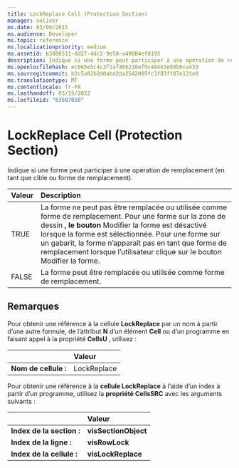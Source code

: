 ```yaml
---
title: LockReplace Cell (Protection Section)
manager: soliver
ms.date: 03/09/2015
ms.audience: Developer
ms.topic: reference
ms.localizationpriority: medium
ms.assetid: b3880511-dd27-4dc2-9e50-a49084ef8195
description: Indique si une forme peut participer à une opération de remplacement (en tant que cible ou forme de remplacement).
ms.openlocfilehash: ec065e5c4c3f3af486210ef9c48463e88b6ca433
ms.sourcegitcommit: b2c5a02b2d0abd2da2542089fc3f83ff07e121e0
ms.translationtype: MT
ms.contentlocale: fr-FR
ms.lasthandoff: 03/15/2022
ms.locfileid: "63507010"
---
```

# <a name="lockreplace-cell-protection-section"></a>LockReplace Cell (Protection Section)

Indique si une forme peut participer à une opération de remplacement (en tant que cible ou forme de remplacement). 
  
|**Valeur**|**Description**|
|:-----|:-----|
|TRUE  <br/> |La forme ne peut pas être remplacée ou utilisée comme forme de remplacement. Pour une forme sur la zone de dessin **, le bouton** Modifier la forme est désactivé lorsque la forme est sélectionnée. Pour une forme sur un gabarit, la forme n’apparaît pas en tant que forme de  remplacement lorsque l’utilisateur clique sur le bouton Modifier la forme. |
|FALSE  <br/> |La forme peut être remplacée ou utilisée comme forme de remplacement. |
   
## <a name="remarks"></a>Remarques

Pour obtenir une référence à la cellule **LockReplace** par un nom à partir d’une autre formule, de l’attribut **N** d’un élément **Cell** ou d’un programme en faisant appel à la propriété **CellsU** , utilisez : 
  
||Valeur |
|:-----|:-----|
| **Nom de cellule :**  <br/> | LockReplace  <br/> |
   
Pour obtenir une référence à la **cellule LockReplace** à l’aide d’un index à partir d’un programme, utilisez la **propriété CellsSRC** avec les arguments suivants : 
  
||Valeur |
|:-----|:-----|
| **Index de la section :**  <br/> |**visSectionObject** <br/> |
| **Index de la ligne :**  <br/> |**visRowLock** <br/> |
| **Index de la cellule :**  <br/> |**visLockReplace** <br/> |
   

